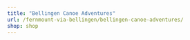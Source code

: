 ```yaml
---
title: "Bellingen Canoe Adventures"
url: /fernmount-via-bellingen/bellingen-canoe-adventures/
shop: shop
---
```

